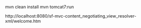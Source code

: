mvn clean install
mvn tomcat7:run

http://localhost:8080/sf-mvc-content_negotiating_view_resolver-xml/welcome.htm

